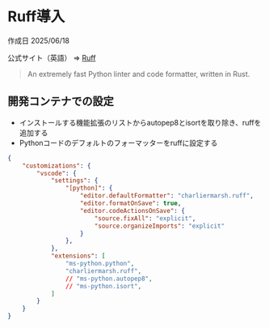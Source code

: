 # Ruff導入

作成日 2025/06/18

公式サイト（英語） => [Ruff](https://docs.astral.sh/ruff/)

> An extremely fast Python linter and code formatter, written in Rust.

## 開発コンテナでの設定

- インストールする機能拡張のリストからautopep8とisortを取り除き、ruffを追加する
- Pythonコードのデフォルトのフォーマッターをruffに設定する

```json
{
    "customizations": {
        "vscode": {
            "settings": {
                "[python]": {
                    "editor.defaultFormatter": "charliermarsh.ruff",
                    "editor.formatOnSave": true,
                    "editor.codeActionsOnSave": {
                        "source.fixAll": "explicit",
                        "source.organizeImports": "explicit"
                    }
                },
            },
            "extensions": [
                "ms-python.python",
                "charliermarsh.ruff",
                // "ms-python.autopep8",
                // "ms-python.isort",
            ]
        }
    }
}
```
